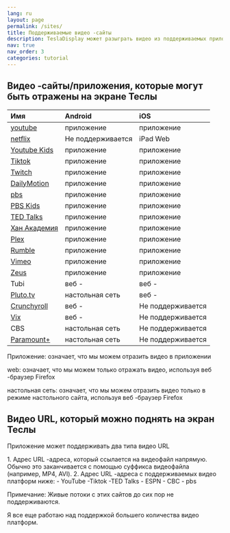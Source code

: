 ```yaml
---
lang: ru
layout: page
permalink: /sites/
title: Поддерживаемые видео -сайты
description: TeslaDisplay может разыграть видео из поддерживаемых приложений/сайтов (YouTube,Tiktok) Тесле.
nav: true
nav_order: 3
categories: tutorial
---
```

<!-- _pages/sites.md -->
## Видео -сайты/приложения, которые могут быть отражены на экране Теслы

| Имя| Android| iOS           |
| :-----------| :------------| :------------|
| <a href='/youtube'> youtube </a>| приложение| приложение|
| <a href='/netflix'> netflix </a>| Не поддерживается| iPad Web|
| <a href='/demo-youtube-kids'>Youtube Kids</a>| приложение| приложение|
| <a href='/tiktok'>Tiktok</a>| приложение| приложение|
| <a href='/demo-twitch'>Twitch</a>| приложение| приложение|
| <a href='/demo-dailymotion'>DailyMotion</a>| приложение| приложение|
| <a href='/demo-pbs'> pbs </a>| приложение| приложение|
| <a href='/demo-pbskids'>PBS Kids</a>| приложение| приложение|
| <a href='/demo-Ted'>TED Talks</a>| приложение| приложение|
| <a href='/demo-khan'> Хан Академия </a>| приложение| приложение|
| <a href='/demo-plex'>Plex</a>| приложение| приложение|
| <a href='/demo-rumble'>Rumble</a>| приложение| приложение|
| <a href='/demo-vimeo'>Vimeo</a>| приложение| приложение|
| <a href='/demo-zeus'>Zeus</a>| приложение| приложение|
| Tubi         | веб -| веб -|
| <a href='/demo-pluto'>Pluto.tv</a>| настольная сеть| веб -|
| <a href='/demo-crunchyroll'>Crunchyroll</a>| веб -| Не поддерживается|
| <a href='/demo-vix'>Vix</a>| веб -| Не поддерживается|
| CBS| настольная сеть| Не поддерживается|
| <a href='/demo-paramount'>Paramount+</a>| настольная сеть| Не поддерживается|

<p> Приложение: означает, что мы можем отразить видео в приложении </p>
<p> web: означает, что мы можем только отражать видео, используя веб -браузер Firefox </p>
<p> настольная сеть: означает, что мы можем отразить видео только в режиме настольного сайта, используя веб -браузер Firefox </p>


## Видео URL, который можно поднять на экран Теслы
<p name= "video_url"  id= "video_url" >
Приложение может поддерживать два типа видео URL
</p>
1. Адрес URL -адреса, который ссылается на видеофайл напрямую. Обычно это заканчивается с помощью суффикса видеофайла (например, MP4, AVI).
2. Адрес URL -адреса с поддерживаемых видео платформ ниже:
  - YouTube
  -Tiktok
  -TED Talks
  - ESPN
  - CBC
  - pbs

<p> Примечание: Живые потоки с этих сайтов до сих пор не поддерживаются. </p>
<p> Я все еще работаю над поддержкой большего количества видео платформ. </p>

